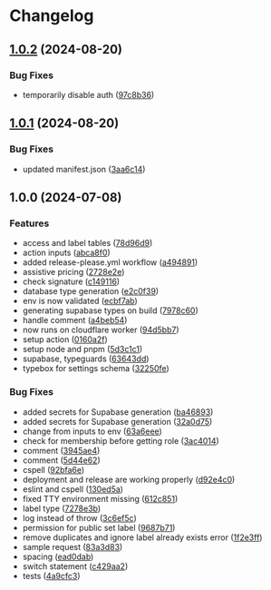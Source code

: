 # Changelog

## [1.0.2](https://github.com/ubiquibot/assistive-pricing/compare/v1.0.1...v1.0.2) (2024-08-20)


### Bug Fixes

* temporarily disable auth ([97c8b36](https://github.com/ubiquibot/assistive-pricing/commit/97c8b364381d7bb1abf09ffe10f7f88a4ad9f4c6))

## [1.0.1](https://github.com/ubiquibot/assistive-pricing/compare/v1.0.0...v1.0.1) (2024-08-20)


### Bug Fixes

* updated manifest.json ([3aa6c14](https://github.com/ubiquibot/assistive-pricing/commit/3aa6c14b3d250b7bb53a2ca4828049cf02318b8d))

## 1.0.0 (2024-07-08)


### Features

* access and label tables ([78d96d9](https://github.com/ubiquibot/assistive-pricing/commit/78d96d9485a79fc8c5d984d6967ecc90d86e3d64))
* action inputs ([abca8f0](https://github.com/ubiquibot/assistive-pricing/commit/abca8f0d5b5fc353fb314f6d12e7a4db179dcd61))
* added release-please.yml workflow ([a494891](https://github.com/ubiquibot/assistive-pricing/commit/a4948917b8a00deaa2fd000ac50ed4052ab7a8bd))
* assistive pricing ([2728e2e](https://github.com/ubiquibot/assistive-pricing/commit/2728e2e102681deb30461e5b86a7648631d03276))
* check signature ([c149116](https://github.com/ubiquibot/assistive-pricing/commit/c149116af230ba3e0f441f7a87b5651ecd10499d))
* database type generation ([e2c0f39](https://github.com/ubiquibot/assistive-pricing/commit/e2c0f395ccc9b70e22a28d2e7b1e6ec906024b0d))
* env is now validated ([ecbf7ab](https://github.com/ubiquibot/assistive-pricing/commit/ecbf7abbed3ccc2c1bc1bc82f5d9c6f08c153036))
* generating supabase types on build ([7978c60](https://github.com/ubiquibot/assistive-pricing/commit/7978c606fc771b2642798ea815adbec30e582939))
* handle comment ([a4beb54](https://github.com/ubiquibot/assistive-pricing/commit/a4beb5422df78b97ac32cd3349774b44f18762f4))
* now runs on cloudflare worker ([94d5bb7](https://github.com/ubiquibot/assistive-pricing/commit/94d5bb710a90442db3642594c92049763464be6a))
* setup action ([0160a2f](https://github.com/ubiquibot/assistive-pricing/commit/0160a2fc0afdde4bf75fc94aab633f9c14b1c472))
* setup node and pnpm ([5d3c1c1](https://github.com/ubiquibot/assistive-pricing/commit/5d3c1c162405358fbb8e0bc7a50fe7ce37669803))
* supabase, typeguards ([63643dd](https://github.com/ubiquibot/assistive-pricing/commit/63643dd73cd67c601cf2720ff9e97203806718c4))
* typebox for settings schema ([32250fe](https://github.com/ubiquibot/assistive-pricing/commit/32250fedce4b0df64b8af33d8e5fe4274afba58d))


### Bug Fixes

* added secrets for Supabase generation ([ba46893](https://github.com/ubiquibot/assistive-pricing/commit/ba46893b28e114813ee576de61d32001cbc60502))
* added secrets for Supabase generation ([32a0d75](https://github.com/ubiquibot/assistive-pricing/commit/32a0d75c9e372fb13c9ab308265eaa398d529cdd))
* change from inputs to env ([63a6eee](https://github.com/ubiquibot/assistive-pricing/commit/63a6eeee3139018369134c10b3af256ea0aa9a71))
* check for membership before getting role ([3ac4014](https://github.com/ubiquibot/assistive-pricing/commit/3ac401451b86f1c993644288cf5e179f43a6e045))
* comment ([3945ae4](https://github.com/ubiquibot/assistive-pricing/commit/3945ae4c13d7c92260ffd5fc54a1c79758f3b4db))
* comment ([5d44e62](https://github.com/ubiquibot/assistive-pricing/commit/5d44e6203ad621745ce526a9ec08db8bcd3cda26))
* cspell ([92bfa6e](https://github.com/ubiquibot/assistive-pricing/commit/92bfa6e1303654e6e37c5b58776ba907413365b4))
* deployment and release are working properly ([d92e4c0](https://github.com/ubiquibot/assistive-pricing/commit/d92e4c04b325bd761c5558e61ebd945088f1da2a))
* eslint and cspell ([130ed5a](https://github.com/ubiquibot/assistive-pricing/commit/130ed5a1eabf2f11a81eca924d97ca140b6a3cf1))
* fixed TTY environment missing ([612c851](https://github.com/ubiquibot/assistive-pricing/commit/612c851b7c51cce07903a6fad0a72bb5053c2a1e))
* label type ([7278e3b](https://github.com/ubiquibot/assistive-pricing/commit/7278e3b14f1393cd0aa1b04b8fbb7a87e7a67b66))
* log instead of throw ([3c6ef5c](https://github.com/ubiquibot/assistive-pricing/commit/3c6ef5c3b338ac8953cbdb33313e9c071fa04e9b))
* permission for public set label ([9687b71](https://github.com/ubiquibot/assistive-pricing/commit/9687b718fd123623c3e825a648f777cb83f1b6a1))
* remove duplicates and ignore label already exists error ([1f2e3ff](https://github.com/ubiquibot/assistive-pricing/commit/1f2e3ff0027cf9b95b3d3c26a2455151452c57ad))
* sample request ([83a3d83](https://github.com/ubiquibot/assistive-pricing/commit/83a3d8385400cfd1cc85c7d3e2eb5d375144c859))
* spacing ([ead0dab](https://github.com/ubiquibot/assistive-pricing/commit/ead0dab367a1a4126bb73027c5a1e4153230577a))
* switch statement ([c429aa2](https://github.com/ubiquibot/assistive-pricing/commit/c429aa2eedaa583e769d8b2cc1196c32bbf768d8))
* tests ([4a9cfc3](https://github.com/ubiquibot/assistive-pricing/commit/4a9cfc3e98f283e54daf3c01d6e016d216eec658))

